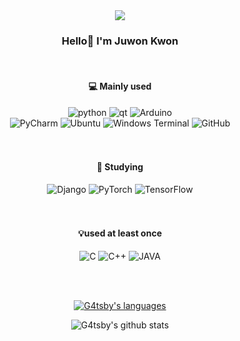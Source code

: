 <div align="center">
  <img src=https://capsule-render.vercel.app/api?type=waving&color=abb1f4&height=300&section=header&text=Welcome&fontSize=90&fontColor=ffffff&animation=fadeIn&fontAlignY=38&desc=G4tsby's%20GitHub%20Profile&descAlignY=51&descAlign=58&descSize=24>
  
### Hello👋 I'm Juwon Kwon

<br>
  
#### 💻 Mainly used
  
![python](https://img.shields.io/badge/Python-3776AB?style=for-the-badge&logo=Python&logoColor=ffffff)
![qt](https://img.shields.io/badge/Qt-41CD52?style=for-the-badge&logo=Qt&logoColor=ffffff)
![Arduino](https://img.shields.io/badge/Arduino-00979D?style=for-the-badge&logo=Arduino&logoColor=ffffff)
<br>
![PyCharm](https://img.shields.io/badge/PyCharm-7BB972?style=for-the-badge&logo=PyCharm&logoColor=ffffff)
![Ubuntu](https://img.shields.io/badge/Ubuntu-E95420?style=for-the-badge&logo=Ubuntu&logoColor=ffffff)
![Windows Terminal](https://img.shields.io/badge/Windows%20Terminal-4D4D4D?style=for-the-badge&logo=Windows%20Terminal&logoColor=ffffff)
![GitHub](https://img.shields.io/badge/GitHub-181717?style=for-the-badge&logo=GitHub&logoColor=ffffff)
<br><br><br>
#### 📝 Studying
![Django](https://img.shields.io/badge/Django-092E20?style=for-the-badge&logo=Django&logoColor=ffffff)
![PyTorch](https://img.shields.io/badge/PyTorch-EE4C2C?style=for-the-badge&logo=PyTorch&logoColor=ffffff)
![TensorFlow](https://img.shields.io/badge/TensorFlow-FF6F00?style=for-the-badge&logo=TensorFlow&logoColor=ffffff)
<br><br><br>
#### 💡used at least once
![C](https://img.shields.io/badge/C-A8B9CC?style=for-the-badge&logo=C&logoColor=ffffff)
![C++](https://img.shields.io/badge/C%2b%2b-00599C?style=for-the-badge&logo=C%2b%2b&logoColor=ffffff)
![JAVA](https://img.shields.io/badge/JAVA-007396?style=for-the-badge&logo=JAVA&logoColor=ffffff)
  
 <br> <br>
  
[![G4tsby's languages](https://github-readme-stats.vercel.app/api/top-langs/?username=G4tsby&layout=compact&hide=javascript,html,css)](https://github.com/anuraghazra/github-readme-stats)
  
![G4tsby's github stats](https://github-readme-stats.vercel.app/api?username=G4tsby&show_icons=true&count_private=true)
</div>
